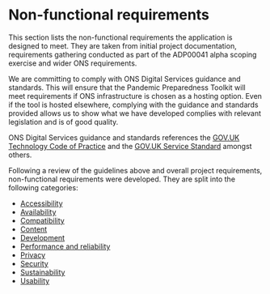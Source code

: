 # Non-functional requirements

This section lists the non-functional requirements the application is designed to meet. They are taken from initial project documentation, requirements gathering conducted as part of the ADP00041 alpha scoping exercise and wider ONS requirements.

We are committing to comply with ONS Digital Services guidance and standards. This will ensure that the Pandemic Preparedness Toolkit will meet requirements if ONS infrastructure is chosen as a hosting option. Even if the tool is hosted elsewhere, complying with the guidance and standards provided allows us to show what we have developed complies with relevant legislation and is of good quality.

ONS Digital Services guidance and standards references the [GOV.UK Technology Code of Practice](https://www.gov.uk/guidance/the-technology-code-of-practice) and the [GOV.UK Service Standard](https://www.gov.uk/service-manual/service-standard) amongst others.

Following a review of the guidelines above and overall project requirements, non-functional requirements were developed. They are split into the following categories:

 - [Accessibility](./accessibility.md)
 - [Availability](./availability.md)
 - [Compatibility](./compatibility.md)
 - [Content](./content.md)
 - [Development](./development.md)
 - [Performance and reliability](./performance-and-reliability.md)
 - [Privacy](./privacy.md)
 - [Security](./security.md)
 - [Sustainability](./sustainability.md)
 - [Usability](./usability.md)
